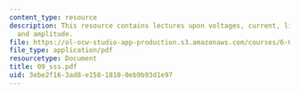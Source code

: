 ```yaml
---
content_type: resource
description: This resource contains lectures upon voltages, current, linear circuit
  and amplitude.
file: https://ol-ocw-studio-app-production.s3.amazonaws.com/courses/6-071j-introduction-to-electronics-signals-and-measurement-spring-2006/3ebe2f163ad8e15818100eb9b93d1e97_09_sss.pdf
file_type: application/pdf
resourcetype: Document
title: 09_sss.pdf
uid: 3ebe2f16-3ad8-e158-1810-0eb9b93d1e97
---
```

